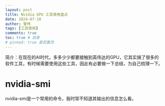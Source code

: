```yaml
---
layout: post
title: Nvidia GPU 工具使用盘点
date: 2024-07-10
author: 曾伟
tags: [工具使用]
comments: true
toc: true # 目录
# pinned: true 是否置顶
---
```


简介：在现在的AI时代，多多少少都要接触到英伟达的GPU，它其实搞了很多的软件工具，有时候需要使用这些工具，因此有必要做一下总结，为自己梳理一下。

# nvidia-smi
nvidia-smi是一个常用的命令，我时常不知道其输出的信息怎么看。
